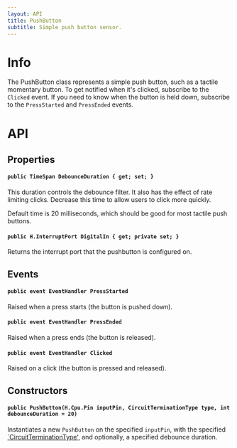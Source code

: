 ```yaml
---
layout: API
title: PushButton
subtitle: Simple push button sensor.
---
```


# Info

The PushButton class represents a simple push button, such as a tactile momentary button. To get notified when it's clicked, subscribe to the `Clicked` event. If you need to know when the button is held down, subscribe to the `PressStarted` and `PressEnded` events.

# API

## Properties

#### `public TimeSpan DebounceDuration { get; set; }`

This duration controls the debounce filter. It also has the effect of rate limiting clicks. Decrease this time to allow users to click more quickly.

Default time is 20 milliseconds, which should be good for most tactile push buttons.


#### `public H.InterruptPort DigitalIn { get; private set; }`

Returns the interrupt port that the pushbutton is configured on.

## Events

#### `public event EventHandler PressStarted`

Raised when a press starts (the button is pushed down).

#### `public event EventHandler PressEnded`

Raised when a press ends (the button is released).

#### `public event EventHandler Clicked`

Raised on a click (the button is pressed and released).

## Constructors

#### `public PushButton(H.Cpu.Pin inputPin, CircuitTerminationType type, int debounceDuration = 20)`

Instantiates a new `PushButton` on the specified `inputPin`, with the specified [`CircuitTerminationType'](/API/CircuitTerminationType), and optionally, a specified debounce duration.
